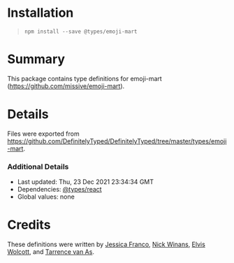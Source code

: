 # Installation
> `npm install --save @types/emoji-mart`

# Summary
This package contains type definitions for emoji-mart (https://github.com/missive/emoji-mart).

# Details
Files were exported from https://github.com/DefinitelyTyped/DefinitelyTyped/tree/master/types/emoji-mart.

### Additional Details
 * Last updated: Thu, 23 Dec 2021 23:34:34 GMT
 * Dependencies: [@types/react](https://npmjs.com/package/@types/react)
 * Global values: none

# Credits
These definitions were written by [Jessica Franco](https://github.com/Jessidhia), [Nick Winans](https://github.com/Nicell), [Elvis Wolcott](https://github.com/elviswolcott), and [Tarrence van As](https://github.com/tarrencev).
